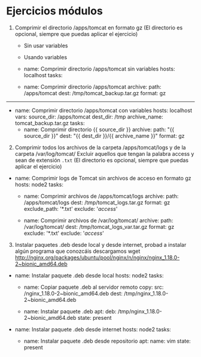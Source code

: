 # Ejercicios módulos

1. Comprimir el directorio /apps/tomcat en formato gz (El directorio es opcional, siempre que puedas aplicar el ejercicio)

    - Sin usar variables
    - Usando variables
    
   - name: Comprimir directorio /apps/tomcat sin variables
  hosts: localhost
  tasks:
    - name: Comprimir directorio /apps/tomcat
      archive:
        path: /apps/tomcat
        dest: /tmp/tomcat_backup.tar.gz
        format: gz
----------------------------------------------------------------
- name: Comprimir directorio /apps/tomcat con variables
  hosts: localhost
  vars:
    source_dir: /apps/tomcat
    dest_dir: /tmp
    archive_name: tomcat_backup.tar.gz
  tasks:
    - name: Comprimir directorio {{ source_dir }}
      archive:
        path: "{{ source_dir }}"
        dest: "{{ dest_dir }}/{{ archive_name }}"
        format: gz



2. Comprimir todos los archivos de la carpeta /apps/tomcat/logs y de la carpeta /var/log/tomcat/  Excluir aquellos que tengan la palabra access y sean de extensión ``.txt`` (El directorio es opcional, siempre que puedas aplicar el ejercicio)
 - name: Comprimir logs de Tomcat sin archivos de acceso en formato gz
  hosts: node2
  tasks:
    - name: Comprimir archivos de /apps/tomcat/logs
      archive:
        path: /apps/tomcat/logs
        dest: /tmp/tomcat_logs.tar.gz
        format: gz
        exclude_path: '*.txt'
        exclude: '*access*'

    - name: Comprimir archivos de /var/log/tomcat/
      archive:
        path: /var/log/tomcat/
        dest: /tmp/tomcat_logs_var.tar.gz
        format: gz
        exclude: '*.txt'
        exclude: '*access*'


3. Instalar paquetes .deb desde local y desde internet, probad a instalar algún programa que conozcáis 
descargamos wget http://nginx.org/packages/ubuntu/pool/nginx/n/nginx/nginx_1.18.0-2~bionic_amd64.deb


- name: Instalar paquete .deb desde local
  hosts: node2
  tasks:
    - name: Copiar paquete .deb al servidor remoto
      copy:
        src: /nginx_1.18.0-2~bionic_amd64.deb
        dest: /tmp/nginx_1.18.0-2~bionic_amd64.deb

    - name: Instalar paquete .deb
      apt:
        deb: /tmp/nginx_1.18.0-2~bionic_amd64.deb
        state: present



- name: Instalar paquete .deb desde internet
  hosts: node2
  tasks:
    - name: Instalar paquete .deb desde repositorio
      apt:
        name: vim
        state: present
